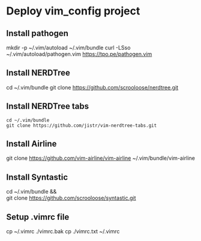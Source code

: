 Deploy vim_config project
=========================
Install pathogen
---------------
mkdir -p ~/.vim/autoload ~/.vim/bundle
curl -LSso ~/.vim/autoload/pathogen.vim https://tpo.pe/pathogen.vim

Install NERDTree
----------------
cd ~/.vim/bundle
git clone https://github.com/scrooloose/nerdtree.git

Install NERDTree tabs
---------------------
	cd ~/.vim/bundle
	git clone https://github.com/jistr/vim-nerdtree-tabs.git

Install Airline
---------------
git clone https://github.com/vim-airline/vim-airline ~/.vim/bundle/vim-airline

Install Syntastic
-----------------
cd ~/.vim/bundle && \
git clone https://github.com/scrooloose/syntastic.git

Setup .vimrc file
-----------------
cp ~/.vimrc ./vimrc.bak
cp ./vimrc.txt ~/.vimrc
